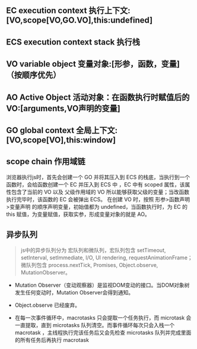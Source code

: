 ## EC execution context 执行上下文:[VO,scope[VO,GO.VO],this:undefined]
## ECS execution context stack 执行栈
## VO variable object 变量对象:[形参，函数，变量] （按顺序优先）
## AO Active Object 活动对象：在函数执行时赋值后的VO:[arguments,VO声明的变量]
## GO global context 全局上下文:[VO,scope[VO],this:window]
## scope chain  作用域链


浏览器执行js时，首先会创建一个 GO 并将其压入到 ECS 的栈底，当执行到一个函数时，会给函数创建一个 EC 并压入到 ECS 中 ，EC 中有 scoped 属性，该属性包含了当前的 VO 以及 父级作用域的 VO 所以能够获取父级的变量；当改函数执行完毕时，该函数的 EC 会被弹出 ECS。
在创建 VO 时，按照 形参>函数声明>变量声明 的顺序声明变量，初始值都为 undefined，当函数执行时，为 EC 的 this 赋值，为变量赋值，获取实参，形成变量对象的就是 AO。

## 异步队列
> js中的异步队列分为 宏队列和微队列，宏队列包含 setTimeout, setInterval, setImmediate, I/O, UI rendering, requestAnimationFrame；微队列包含  process.nextTick, Promises, Object.observe, MutationObserver。
- Mutation Observer（变动观察器）是监视DOM变动的接口。当DOM对象树发生任何变动时，Mutation Observer会得到通知。
- Object.observe 已经废弃。

- 在每一次事件循环中，macrotasks 只会提取一个任务执行，而 microtask 会一直提取，直到 microtasks 队列清空。而事件循环每次只会入栈一个 macrotask ，主线程执行完该任务后又会先检查 microtasks 队列并完成里面的所有任务后再执行 macrotask
